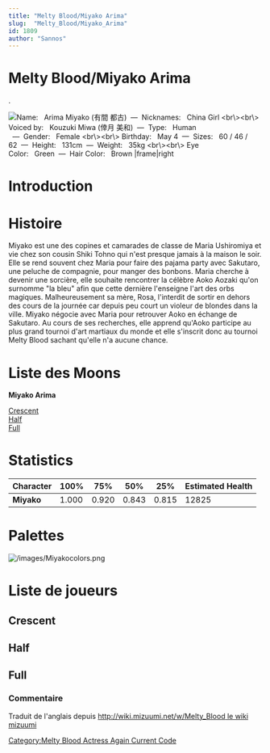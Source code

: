 ```yaml
---
title: "Melty Blood/Miyako Arima"
slug:  "Melty_Blood/Miyako_Arima"
id: 1809
author: "Sannos"
---
```


# Melty Blood/Miyako Arima

.

![ **Name:**   Arima Miyako (有間 都古)  —  **Nicknames:**   China Girl
\<br\\\>\<br\\\> **Voiced by:**   Kouzuki Miwa (倖月
美和)  —  **Type:**   Human   —  **Gender:**   Female \<br\\\>\<br\\\>
**Birthday:**   May 4  —  **Sizes:**   60 / 46 /
62  —  **Height:**   131cm  —  **Weight:**   35kg \<br\\\>\<br\\\> **Eye
Color:**   Green  —  **Hair Color:**   Brown
\|frame\|right](/images/Miyako0.png " Name:   Arima Miyako (有間 都古)  —  Nicknames:   China Girl <br\><br\> Voiced by:   Kouzuki Miwa (倖月 美和)  —  Type:   Human   —  Gender:   Female <br\><br\> Birthday:   May 4  —  Sizes:   60 / 46 / 62  —  Height:   131cm  —  Weight:   35kg <br\><br\> Eye Color:   Green  —  Hair Color:   Brown |frame|right")

# Introduction

# Histoire

Miyako est une des copines et camarades de classe de Maria Ushiromiya et
vie chez son cousin Shiki Tohno qui n'est presque jamais à la maison le
soir. Elle se rend souvent chez Maria pour faire des pajama party avec
Sakutaro, une peluche de compagnie, pour manger des bonbons. Maria
cherche à devenir une sorcière, elle souhaite rencontrer la célèbre Aoko
Aozaki qu'on surnomme "la bleu" afin que cette dernière l'enseigne l'art
des orbs magiques. Malheureusement sa mère, Rosa, l'interdit de sortir
en dehors des cours de la journée car depuis peu court un violeur de
blondes dans la ville. Miyako négocie avec Maria pour retrouver Aoko en
échange de Sakutaro. Au cours de ses recherches, elle apprend qu'Aoko
participe au plus grand tournoi d'art martiaux du monde et elle
s'inscrit donc au tournoi Melty Blood sachant qu'elle n'a aucune chance.

# Liste des Moons

**Miyako Arima**

[Crescent](Melty_Blood/Miyako_Arima/Crescent_Moon "wikilink")  
[Half](Melty_Blood/Miyako_Arima/Half_Moon "wikilink")  
[Full](Melty_Blood/Miyako_Arima/Full_Moon "wikilink")  

# Statistics

| Character  | 100%  | 75%   | 50%   | 25%   | Estimated Health |
|------------|-------|-------|-------|-------|------------------|
| **Miyako** | 1.000 | 0.920 | 0.843 | 0.815 | 12825            |

# Palettes

![](/images/Miyakocolors.png "/images/Miyakocolors.png")

# Liste de joueurs

## Crescent

## Half

## Full

### Commentaire

Traduit de l'anglais depuis [http://wiki.mizuumi.net/w/Melty_Blood le
wiki
mizuumi](http://wiki.mizuumi.net/w/Melty_Blood_le_wiki_mizuumi "wikilink")

[Category:Melty Blood Actress Again Current
Code](Category:Melty_Blood_Actress_Again_Current_Code "wikilink")
